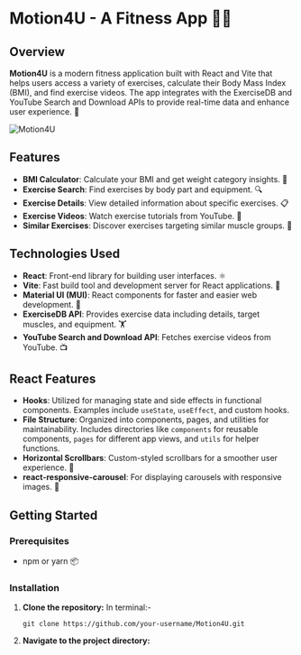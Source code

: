 # Motion4U - A Fitness App 🏋️‍♀️

## Overview

**Motion4U** is a modern fitness application built with React and Vite that helps users access a variety of exercises, calculate their Body Mass Index (BMI), and find exercise videos. The app integrates with the ExerciseDB and YouTube Search and Download APIs to provide real-time data and enhance user experience. 🌟

![Motion4U](https://example.com/path-to-your-screenshot.webp)  <!-- Replace with a relevant screenshot of your app -->

## Features

- **BMI Calculator**: Calculate your BMI and get weight category insights. 📏
- **Exercise Search**: Find exercises by body part and equipment. 🔍
- **Exercise Details**: View detailed information about specific exercises. 📋
- **Exercise Videos**: Watch exercise tutorials from YouTube. 🎥
- **Similar Exercises**: Discover exercises targeting similar muscle groups. 💪

## Technologies Used

- **React**: Front-end library for building user interfaces. ⚛️
- **Vite**: Fast build tool and development server for React applications. 🚀
- **Material UI (MUI)**: React components for faster and easier web development. 🎨
- **ExerciseDB API**: Provides exercise data including details, target muscles, and equipment. 🏋️
- **YouTube Search and Download API**: Fetches exercise videos from YouTube. 📺

## React Features

- **Hooks**: Utilized for managing state and side effects in functional components. Examples include `useState`, `useEffect`, and custom hooks.
- **File Structure**: Organized into components, pages, and utilities for maintainability. Includes directories like `components` for reusable components, `pages` for different app views, and `utils` for helper functions.
- **Horizontal Scrollbars**: Custom-styled scrollbars for a smoother user experience. 📜
- **react-responsive-carousel**: For displaying carousels with responsive images. 📸

## Getting Started

### Prerequisites
- npm or yarn 📦

### Installation

1. **Clone the repository:**
In terminal:-

   ```git clone https://github.com/your-username/Motion4U.git```
3. **Navigate to the project directory:**
